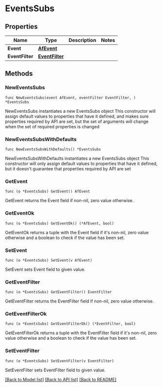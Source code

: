 # EventsSubs

## Properties

Name | Type | Description | Notes
------------ | ------------- | ------------- | -------------
**Event** | [**AfEvent**](AfEvent.md) |  | 
**EventFilter** | [**EventFilter**](EventFilter.md) |  | 

## Methods

### NewEventsSubs

`func NewEventsSubs(event AfEvent, eventFilter EventFilter, ) *EventsSubs`

NewEventsSubs instantiates a new EventsSubs object
This constructor will assign default values to properties that have it defined,
and makes sure properties required by API are set, but the set of arguments
will change when the set of required properties is changed

### NewEventsSubsWithDefaults

`func NewEventsSubsWithDefaults() *EventsSubs`

NewEventsSubsWithDefaults instantiates a new EventsSubs object
This constructor will only assign default values to properties that have it defined,
but it doesn't guarantee that properties required by API are set

### GetEvent

`func (o *EventsSubs) GetEvent() AfEvent`

GetEvent returns the Event field if non-nil, zero value otherwise.

### GetEventOk

`func (o *EventsSubs) GetEventOk() (*AfEvent, bool)`

GetEventOk returns a tuple with the Event field if it's non-nil, zero value otherwise
and a boolean to check if the value has been set.

### SetEvent

`func (o *EventsSubs) SetEvent(v AfEvent)`

SetEvent sets Event field to given value.


### GetEventFilter

`func (o *EventsSubs) GetEventFilter() EventFilter`

GetEventFilter returns the EventFilter field if non-nil, zero value otherwise.

### GetEventFilterOk

`func (o *EventsSubs) GetEventFilterOk() (*EventFilter, bool)`

GetEventFilterOk returns a tuple with the EventFilter field if it's non-nil, zero value otherwise
and a boolean to check if the value has been set.

### SetEventFilter

`func (o *EventsSubs) SetEventFilter(v EventFilter)`

SetEventFilter sets EventFilter field to given value.



[[Back to Model list]](../README.md#documentation-for-models) [[Back to API list]](../README.md#documentation-for-api-endpoints) [[Back to README]](../README.md)


